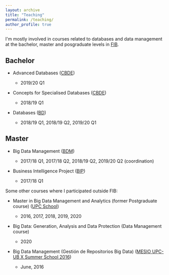 ```yaml
---
layout: archive
title: "Teaching"
permalink: /teaching/
author_profile: true
---
```


I'm mostly involved in courses related to databases and data management at the bachelor, master and posgraduate levels in <a href="https://www.fib.upc.edu/" target="_blank">FIB</a>. 

## Bachelor

+ Advanced Databases (<a href="https://www.fib.upc.edu/en/studies/bachelors-degrees/bachelor-degree-informatics-engineering/curriculum/syllabus/CBDE" target="_blank">CBDE</a>)
    + 2019/20 Q1

+ Concepts for Specialised Databases (<a href="https://www.fib.upc.edu/en/studies/bachelors-degrees/bachelor-degree-informatics-engineering/curriculum/syllabus/CBDE" target="_blank">CBDE</a>)
    + 2018/19 Q1
    
+ Databases (<a href="https://www.fib.upc.edu/en/studies/bachelors-degrees/bachelor-degree-informatics-engineering/curriculum/syllabus/BD" target="_blank">BD</a>)
    + 2018/19 Q1, 2018/19 Q2, 2019/20 Q1 
    
## Master

+ Big Data Management (<a href="https://www.fib.upc.edu/en/studies/masters/master-innovation-and-research-informatics/curriculum/syllabus/BDM-MIRI" target="_blank">BDM</a>)
    + 2017/18 Q1, 2017/18 Q2, 2018/19 Q2, 2019/20 Q2 (coordination)
        
+ Business Intelligence Project (<a href="https://www.fib.upc.edu/en/studies/masters/master-innovation-and-research-informatics/curriculum/syllabus/BIP-MIRI" target="_blank">BIP</a>)
    + 2017/18 Q1

Some other courses where I participated outside FIB:

+ Master in Big Data Management and Analytics (former Postgraduate course) (<a href="https://www.talent.upc.edu/cat/estudis/formacio/curs/200800/master-big-data-management-technologies-analytics/" target="_blank">UPC School</a>)
    + 2016, 2017, 2018, 2019, 2020

+ Big Data: Generation, Analysis and Data Protection (Data Management course)
    + 2020

+ Big Data Management (Gestión de Repositorios Big Data) (<a href="https://mesioupcub.masters.upc.edu/en/x-summer-school-2016/courses/big-data-management-gestion-de-repositorios-big-data" target="_blank">MESIO UPC-UB X Summer School 2016</a>)
    + June, 2016

<!--
{% include base_path %}

{% for post in site.teaching reversed %}
  {% include archive-single.html %}
{% endfor %}
-->